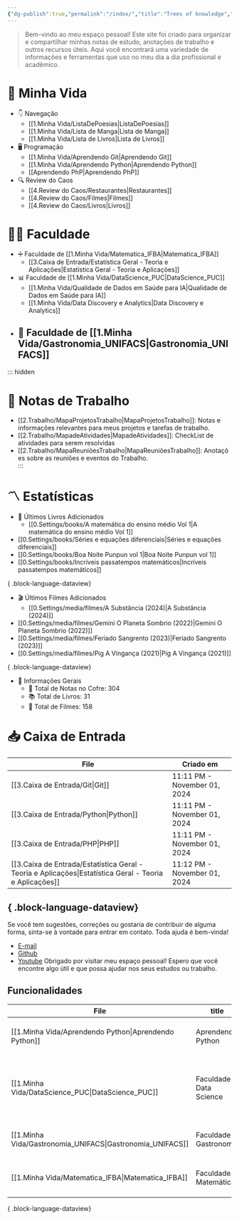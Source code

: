 ```yaml
---
{"dg-publish":true,"permalink":"/index/","title":"Trees of knowledge","tags":["gardenEntry"]}
---
```



> Bem-vindo ao meu espaço pessoal! Este site foi criado para organizar e compartilhar minhas notas de estudo, anotações de trabalho e outros recursos úteis. Aqui você encontrará uma variedade de informações e ferramentas que uso no meu dia a dia profissional e acadêmico.

# 🌱 Minha Vida
- 👇 Navegação
    - [[1.Minha Vida/ListaDePoesias\|ListaDePoesias]]
    - [[1.Minha Vida/Lista de Manga\|Lista de Manga]]
    - [[1.Minha Vida/Lista de Livros\|Lista de Livros]]
- 🖥️ Programação
    - [[1.Minha Vida/Aprendendo Git\|Aprendendo Git]]
    - [[1.Minha Vida/Aprendendo Python\|Aprendendo Python]]
    - [[Aprendendo PhP\|Aprendendo PhP]]
- 🔍 Review do Caos
    - [[4.Review do Caos/Restaurantes\|Restaurantes]]
    - [[4.Review do Caos/Filmes\|Filmes]]
    - [[4.Review do Caos/Livros\|Livros]]
# 👨‍🎓 Faculdade
- ➗ Faculdade de [[1.Minha Vida/Matematica_IFBA\|Matematica_IFBA]]
    - [[3.Caixa de Entrada/Estatística Geral - Teoria e Aplicações\|Estatística Geral - Teoria e Aplicações]]
- 📊 Faculdade de [[1.Minha Vida/DataScience_PUC\|DataScience_PUC]]
    - [[1.Minha Vida/Qualidade de Dados em Saúde para IA\|Qualidade de Dados em Saúde para IA]]
    - [[1.Minha Vida/Data Discovery e Analytics\|Data Discovery e Analytics]]
- 🍲 Faculdade de [[1.Minha Vida/Gastronomia_UNIFACS\|Gastronomia_UNIFACS]]
    - 

::: hidden
# 💼 Notas de Trabalho
- [[2.Trabalho/MapaProjetosTrabalho\|MapaProjetosTrabalho]]: Notas e informações relevantes para meus projetos e tarefas de trabalho.
- [[2.Trabalho/MapadeAtividades\|MapadeAtividades]]: CheckList de atividades para serem resolvidas
- [[2.Trabalho/MapaReuniõesTrabalho\|MapaReuniõesTrabalho]]: Anotações sobre as reuniões e eventos do Trabalho.  
:::
# 〽️ Estatísticas
-   📖 Últimos Livros Adicionados
    - [[0.Settings/books/A matemática do ensino médio Vol 1\|A matemática do ensino médio Vol 1]]
- [[0.Settings/books/Séries e equações diferenciais\|Séries e equações diferenciais]]
- [[0.Settings/books/Boa Noite Punpun vol 1\|Boa Noite Punpun vol 1]]
- [[0.Settings/books/Incríveis passatempos matemáticos\|Incríveis passatempos matemáticos]]

{ .block-language-dataview}
- 🎬 Últimos Filmes Adicionados
    - [[0.Settings/media/filmes/A Substância (2024)\|A Substância (2024)]]
- [[0.Settings/media/filmes/Gemini O Planeta Sombrio (2022)\|Gemini O Planeta Sombrio (2022)]]
- [[0.Settings/media/filmes/Feriado Sangrento (2023)\|Feriado Sangrento (2023)]]
- [[0.Settings/media/filmes/Pig A Vingança (2021)\|Pig A Vingança (2021)]]

{ .block-language-dataview}
-   📼 Informações Gerais
    -   📝 Total de Notas no Cofre: 304
    -   📚 Total de Livros: 31
    -   🍿 Total de Filmes: 158
# 📥 Caixa de Entrada
| File                                                                                                       | Criado em                    |
| ---------------------------------------------------------------------------------------------------------- | ---------------------------- |
| [[3.Caixa de Entrada/Git\|Git]]                                                                         | 11:11 PM - November 01, 2024 |
| [[3.Caixa de Entrada/Python\|Python]]                                                                   | 11:11 PM - November 01, 2024 |
| [[3.Caixa de Entrada/PHP\|PHP]]                                                                         | 11:11 PM - November 01, 2024 |
| [[3.Caixa de Entrada/Estatística Geral - Teoria e Aplicações\|Estatística Geral - Teoria e Aplicações]] | 11:12 PM - November 01, 2024 |

{ .block-language-dataview}
---
Se você tem sugestões, correções ou gostaria de contribuir de alguma forma, sinta-se à vontade para entrar em contato. Toda ajuda é bem-vinda!
-   [E-mail](mailto:samuraiflamesf@gmail.com)
-   [Github](https://github.com/Samuraiflamesf/CofreObisidian)
-   [Youtube](https://youtube.com/user/SamuraiFlameSF)
Obrigado por visitar meu espaço pessoal! Espero que você encontre algo útil e que possa ajudar nos seus estudos ou trabalho.

## Funcionalidades
| File                                                         | title                  | description                                                     |
| ------------------------------------------------------------ | ---------------------- | --------------------------------------------------------------- |
| [[1.Minha Vida/Aprendendo Python\|Aprendendo Python]]     | Aprendendo Python      | Anotações sobre meu estudo em python.                           |
| [[1.Minha Vida/DataScience_PUC\|DataScience_PUC]]         | Faculdade Data Science | Anotações sobre minha pós em Ciência de Dados Aplicada à Saúde. |
| [[1.Minha Vida/Gastronomia_UNIFACS\|Gastronomia_UNIFACS]] | Faculdade Gastronomia  | Anotações sobre minha faculdade de Gastronomia.                 |
| [[1.Minha Vida/Matematica_IFBA\|Matematica_IFBA]]         | Faculdade Matemática   | Anotações sobre minha faculdade de Matemática.                  |

{ .block-language-dataview}